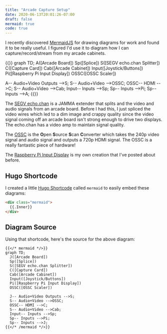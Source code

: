 ```yaml
---
title: "Arcade Capture Setup"
date: 2020-06-13T20:01:26-07:00
draft: false
mermaid: true
code: true
---
```


I recently discovered [MermaidJS](https://mermaid-js.github.io/mermaid/#/) for drawing diagrams for work and found it to be really useful. I figured I'd use it to diagram how I can capture/record/stream from my arcade cabinets.

{{<mermaid>}}
graph TD;
  A([Arcade Board])
  Sp([Splice])
  S([SEGV echo.chan Splitter])
  C([Capture Card])
  Cab([Arcade Cabinet])
  Input([Joystick/Buttons])
  Pi([Raspberry Pi Input Display])
  OSSC([OSSC Scaler])

  A-- Audio+Video Outputs -->S;
  S-- Audio+Video -->OSSC;
  OSSC-- HDMI -->C;
  S-- Audio+Video -->Cab;
  Input-- Inputs -->Sp; 
  Sp-- Inputs -->Pi;
  Sp-- Inputs -->A;
{{</mermaid>}}

The [SEGV echo.chan](https://www.arcade-projects.com/forums/index.php?thread/7187-segv-echo-chan-%E2%9D%A4%EF%B8%8F/) is a JAMMA extender that splits and the video and audio signals from an arcade board. Before I had this, I just spliced the video wires which led to a dim image and crappy quality since the video signal coming off an arcade board isn't strong enough to drive two displays. The echo.chan has a video amp to maintain signal quality.

The [OSSC](https://www.retrorgb.com/ossc.html) is the **O**pen **S**ource **S**can **C**onverter which takes the 240p video signal and audio signal and outputs a 720p HDMI signal. The OSSC is a really fantastic piece of hardware!

The [Raspberry Pi Input Display](/posts/jamma-input-display/) is my own creation that I've posted about before.

## Hugo Shortcode

I created a little [Hugo Shortcode](https://gohugo.io/content-management/shortcodes/) called `mermaid` to easily embed these diagrams:

```html
<div class="mermaid">
  {{.Inner}}
</div>
```

## Diagram Source

Using that shortcode, here's the source for the above diagram:

```text
{{</* mermaid */>}}
graph TD;
  J([Arcade Board])
  Sp([Splice])
  S([SEGV echo.chan Splitter])
  C([Capture Card])
  Cab([Arcade Cabinet])
  Input([Joystick/Buttons])
  Pi([Raspberry Pi Input Display])
  OSSC([OSSC Scaler])

  J-- Audio+Video Outputs -->S;
  S-- Audio+Video -->OSSC;
  OSSC-- HDMI -->C;
  S-- Audio+Video -->Cab;
  Input-- Inputs -->Sp; 
  Sp-- Inputs -->Pi;
  Sp-- Inputs -->J;
{{</* /mermaid */>}}
```

